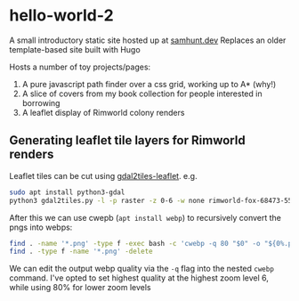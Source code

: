 # hello-world-2
A small introductory static site hosted up at [samhunt.dev](https://samhunt.dev)
Replaces an older template-based site built with Hugo

Hosts a number of toy projects/pages:
1. A pure javascript path finder over a css grid, working up to A* (why!)
2. A slice of covers from my book collection for people interested in borrowing
2. A leaflet display of Rimworld colony renders


## Generating leaflet tile layers for Rimworld renders

Leaflet tiles can be cut using [gdal2tiles-leaflet](https://github.com/commenthol/gdal2tiles-leaflet).
e.g.
```bash
sudo apt install python3-gdal
python3 gdal2tiles.py -l -p raster -z 0-6 -w none rimworld-fox-68473-5514-4-10-14.png ../hello-world-2/public/rimworld/repeaters/
```

After this we can use cwepb (`apt install webp`) to recursively convert the pngs into webps:
```bash
find . -name '*.png' -type f -exec bash -c 'cwebp -q 80 "$0" -o "${0%.png}.webp"' {} \;
find . -type f -name '*.png' -delete
```
We can edit the output webp quality via the `-q` flag into the nested `cwebp` command.
I've opted to set highest quality at the highest zoom level 6, while using 80% for lower zoom levels